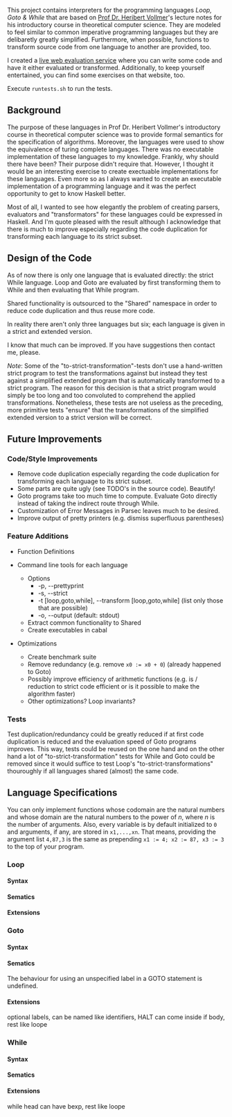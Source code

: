 This project contains interpreters for the programming languages *Loop, Goto
& While* that are based on [Prof Dr. Heribert Vollmer][vollmer]'s lecture notes
for his introductory course in theoretical computer science. They are modeled
to feel similar to common imperative programming languages but they are
delibaretly greatly simplified. Furthermore, when possible, functions to
transform source code from one language to another are provided, too.

  [vollmer]: http://www.thi.uni-hannover.de/en/homepage/people/heribert-vollmer/

I created a [live web evaluation service][evalservice] where you can write some
code and have it either evaluated or transformed. Additionally, to keep
yourself entertained, you can find some exercises on that website, too.

  [evalservice]: http://loopgotowhile.eugenkiss.com/

Execute `runtests.sh` to run the tests.


Background
----------

The purpose of these languages in Prof Dr. Heribert Vollmer's introductory
course in theoretical computer science was to provide formal semantics for the
specification of algorithms. Moreover, the languages were used to show the
equivalence of turing complete languages. There was no executable
implementation of these languages to my knowledge. Frankly, why should there
have been? Their purpose didn't require that. However, I thought it would be an
interesting exercise to create exectuable implementations for these languages.
Even more so as I always wanted to create an executable implementation of
a programming language and it was the perfect opportunity to get to know
Haskell better.

Most of all, I wanted to see how elegantly the problem of creating parsers,
evaluators and "transformators" for these languages could be expressed in
Haskell. And I'm quote pleased with the result although I acknowledge that
there is much to improve especially regarding the code duplication for
transforming each language to its strict subset. 


Design of the Code
------------------

As of now there is only one language that is evaluated directly: the strict
While language. Loop and Goto are evaluated by first transforming them to While
and then evaluating that While program.

Shared functionality is outsourced to the "Shared" namespace in order to reduce
code duplication and thus reuse more code.

In reality there aren't only three languages but six; each language is given in
a strict and extended version.

I know that much can be improved. If you have suggestions then contact me,
please.

*Note*: Some of the "to-strict-transformation"-tests don't use a hand-written
strict program to test the transformations against but instead they test
against a simplified extended program that is automatically transformed to
a strict program. The reason for this decision is that a strict program would
simply be too long and too convoluted to comprehend the applied
transformations. Nonetheless, these tests are not useless as the preceding,
more primitive tests "ensure" that the transformations of the simplified
extended version to a strict version will be correct.



Future Improvements
-------------------

### Code/Style Improvements

- Remove code duplication especially regarding the code duplication for
  transforming each language to its strict subset.
- Some parts are quite ugly (see TODO's in the source code). Beautify!
- Goto programs take too much time to compute. Evaluate Goto directly instead
  of taking the indirect route through While.
- Customization of Error Messages in Parsec leaves much to be desired.
- Improve output of pretty printers (e.g. dismiss superfluous parentheses)



### Feature Additions

- Function Definitions

- Command line tools for each language
    - Options
        - -p, --prettyprint 
        - -s, --strict
        - -t [loop,goto,while], --transform [loop,goto,while] (list only those that are possible)
        - -o, --output (default: stdout)
    - Extract common functionality to Shared
    - Create executables in cabal

- Optimizations
    - Create benchmark suite
    - Remove redundancy (e.g. remove `x0 := x0 + 0`) (already happened to Goto)
    - Possibly improve efficiency of arithmetic functions (e.g. is / reduction
      to strict code efficient or is it possible to make the algorithm faster)
    - Other optimizations? Loop invariants?


### Tests

Test duplication/redundancy could be greatly reduced if at first code
duplication is reduced and the evaluation speed of Goto programs improves. This
way, tests could be reused on the one hand and on the other hand a lot of
"to-strict-transformation" tests for While and Goto could be removed since it
would suffice to test Loop's "to-strict-transformations" thouroughly if all
languages shared (almost) the same code. 


Language Specifications
-----------------------

You can only implement functions whose codomain are the natural numbers and
whose domain are the natural numbers to the power of *n*, where *n* is the
number of arguments. Also, every variable is by default initialized to `0` and
arguments, if any, are stored in `x1,...,xn`. That means, providing the
argument list `4,87,3` is the same as prepending `x1 := 4; x2 := 87, x3 := 3`
to the top of your program.


### Loop

#### Syntax

#### Sematics

#### Extensions


### Goto

#### Syntax

#### Sematics

The behaviour for using an unspecified label in a GOTO statement is undefined.

#### Extensions

optional labels, can be named like identifiers,
HALT can come inside if body, rest like loope


### While

#### Syntax

#### Sematics

#### Extensions

while head can have bexp, rest like loope
